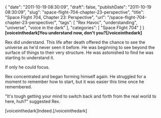 {
    "date": "2011-10-19 08:30:09",
    "draft": false,
    "publishDate": "2011-10-19 08:30:09",
    "slug": "space-flight-704-chapter-23-perspective",
    "title": "Space Flight 704, Chapter 23: Perspective",
    "url": "\/space-flight-704-chapter-23-perspective\/",
    "tags": [
        "Rex Havoc",
        "understanding",
        "universe",
        "voice in the dark"
    ],
    "categories": [
        "Space Flight 704"
    ]
}**\[voiceinthedark\]You understand now, don't you?\[/voiceinthedark\]**

Rex did understand. This life after death offered the chance to see the
universe as he'd never seen it before. He was beginning to see beyond
the surface of things to their very structure. He was astonished to find
he was starting to understand it.

If only he could focus.

Rex concentrated and began forming himself again. He struggled for a
moment to remember how to start, but it was easier this time once he
remembered.

"It's tough getting your mind to switch back and forth from the real
world to here, huh?" suggested Rex.

\[voiceinthedark\]Indeed.\[/voiceinthedark\]